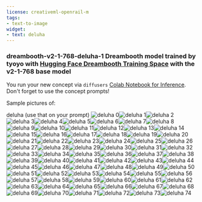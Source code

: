 ```yaml
---
license: creativeml-openrail-m
tags:
- text-to-image
widget:
- text: deluha
---
```

### dreambooth-v2-1-768-deluha-1 Dreambooth model trained by tyoyo with [Hugging Face Dreambooth Training Space](https://huggingface.co/spaces/multimodalart/dreambooth-training) with the v2-1-768 base model

You run your new concept via `diffusers` [Colab Notebook for Inference](https://colab.research.google.com/github/huggingface/notebooks/blob/main/diffusers/sd_dreambooth_inference.ipynb). Don't forget to use the concept prompts! 

Sample pictures of:
  
  
  
  
  
  
  
  
  
  
  
  
  
  
  
  
  
  
  
  
  
  
  
  
  
  
  
  
  
  
  
  
  
  
  
  
  
  
  
  
  
  
  
  
  
  
  
  
  
  
  
  
  
  
  
  
  
  
  
  
  
  
  
  
  
  
  
  
  
  
  
  
  
  
deluha (use that on your prompt) 
![deluha 0](https://huggingface.co/tyoyo/dreambooth-v2-1-768-deluha-1/resolve/main/concept_images/deluha_%281%29.jpg)![deluha 1](https://huggingface.co/tyoyo/dreambooth-v2-1-768-deluha-1/resolve/main/concept_images/deluha_%282%29.jpg)![deluha 2](https://huggingface.co/tyoyo/dreambooth-v2-1-768-deluha-1/resolve/main/concept_images/deluha_%283%29.jpg)![deluha 3](https://huggingface.co/tyoyo/dreambooth-v2-1-768-deluha-1/resolve/main/concept_images/deluha_%284%29.jpg)![deluha 4](https://huggingface.co/tyoyo/dreambooth-v2-1-768-deluha-1/resolve/main/concept_images/deluha_%285%29.jpg)![deluha 5](https://huggingface.co/tyoyo/dreambooth-v2-1-768-deluha-1/resolve/main/concept_images/deluha_%286%29.jpg)![deluha 6](https://huggingface.co/tyoyo/dreambooth-v2-1-768-deluha-1/resolve/main/concept_images/deluha_%287%29.jpg)![deluha 7](https://huggingface.co/tyoyo/dreambooth-v2-1-768-deluha-1/resolve/main/concept_images/deluha_%288%29.jpg)![deluha 8](https://huggingface.co/tyoyo/dreambooth-v2-1-768-deluha-1/resolve/main/concept_images/deluha_%289%29.jpg)![deluha 9](https://huggingface.co/tyoyo/dreambooth-v2-1-768-deluha-1/resolve/main/concept_images/deluha_%2810%29.jpg)![deluha 10](https://huggingface.co/tyoyo/dreambooth-v2-1-768-deluha-1/resolve/main/concept_images/deluha_%2811%29.jpg)![deluha 11](https://huggingface.co/tyoyo/dreambooth-v2-1-768-deluha-1/resolve/main/concept_images/deluha_%2812%29.jpg)![deluha 12](https://huggingface.co/tyoyo/dreambooth-v2-1-768-deluha-1/resolve/main/concept_images/deluha_%2813%29.jpg)![deluha 13](https://huggingface.co/tyoyo/dreambooth-v2-1-768-deluha-1/resolve/main/concept_images/deluha_%2814%29.jpg)![deluha 14](https://huggingface.co/tyoyo/dreambooth-v2-1-768-deluha-1/resolve/main/concept_images/deluha_%2815%29.jpg)![deluha 15](https://huggingface.co/tyoyo/dreambooth-v2-1-768-deluha-1/resolve/main/concept_images/deluha_%2816%29.jpg)![deluha 16](https://huggingface.co/tyoyo/dreambooth-v2-1-768-deluha-1/resolve/main/concept_images/deluha_%2817%29.jpg)![deluha 17](https://huggingface.co/tyoyo/dreambooth-v2-1-768-deluha-1/resolve/main/concept_images/deluha_%2818%29.jpg)![deluha 18](https://huggingface.co/tyoyo/dreambooth-v2-1-768-deluha-1/resolve/main/concept_images/deluha_%2819%29.jpg)![deluha 19](https://huggingface.co/tyoyo/dreambooth-v2-1-768-deluha-1/resolve/main/concept_images/deluha_%2820%29.jpg)![deluha 20](https://huggingface.co/tyoyo/dreambooth-v2-1-768-deluha-1/resolve/main/concept_images/deluha_%2821%29.jpg)![deluha 21](https://huggingface.co/tyoyo/dreambooth-v2-1-768-deluha-1/resolve/main/concept_images/deluha_%2822%29.jpg)![deluha 22](https://huggingface.co/tyoyo/dreambooth-v2-1-768-deluha-1/resolve/main/concept_images/deluha_%2823%29.jpg)![deluha 23](https://huggingface.co/tyoyo/dreambooth-v2-1-768-deluha-1/resolve/main/concept_images/deluha_%2824%29.jpg)![deluha 24](https://huggingface.co/tyoyo/dreambooth-v2-1-768-deluha-1/resolve/main/concept_images/deluha_%2825%29.jpg)![deluha 25](https://huggingface.co/tyoyo/dreambooth-v2-1-768-deluha-1/resolve/main/concept_images/deluha_%2826%29.jpg)![deluha 26](https://huggingface.co/tyoyo/dreambooth-v2-1-768-deluha-1/resolve/main/concept_images/deluha_%2827%29.jpg)![deluha 27](https://huggingface.co/tyoyo/dreambooth-v2-1-768-deluha-1/resolve/main/concept_images/deluha_%2828%29.jpg)![deluha 28](https://huggingface.co/tyoyo/dreambooth-v2-1-768-deluha-1/resolve/main/concept_images/deluha_%2829%29.jpg)![deluha 29](https://huggingface.co/tyoyo/dreambooth-v2-1-768-deluha-1/resolve/main/concept_images/deluha_%2830%29.jpg)![deluha 30](https://huggingface.co/tyoyo/dreambooth-v2-1-768-deluha-1/resolve/main/concept_images/deluha_%2831%29.jpg)![deluha 31](https://huggingface.co/tyoyo/dreambooth-v2-1-768-deluha-1/resolve/main/concept_images/deluha_%2832%29.jpg)![deluha 32](https://huggingface.co/tyoyo/dreambooth-v2-1-768-deluha-1/resolve/main/concept_images/deluha_%2833%29.jpg)![deluha 33](https://huggingface.co/tyoyo/dreambooth-v2-1-768-deluha-1/resolve/main/concept_images/deluha_%2834%29.jpg)![deluha 34](https://huggingface.co/tyoyo/dreambooth-v2-1-768-deluha-1/resolve/main/concept_images/deluha_%2835%29.jpg)![deluha 35](https://huggingface.co/tyoyo/dreambooth-v2-1-768-deluha-1/resolve/main/concept_images/deluha_%2836%29.jpg)![deluha 36](https://huggingface.co/tyoyo/dreambooth-v2-1-768-deluha-1/resolve/main/concept_images/deluha_%2837%29.jpg)![deluha 37](https://huggingface.co/tyoyo/dreambooth-v2-1-768-deluha-1/resolve/main/concept_images/deluha_%2838%29.jpg)![deluha 38](https://huggingface.co/tyoyo/dreambooth-v2-1-768-deluha-1/resolve/main/concept_images/deluha_%2839%29.jpg)![deluha 39](https://huggingface.co/tyoyo/dreambooth-v2-1-768-deluha-1/resolve/main/concept_images/deluha_%2840%29.jpg)![deluha 40](https://huggingface.co/tyoyo/dreambooth-v2-1-768-deluha-1/resolve/main/concept_images/deluha_%2841%29.jpg)![deluha 41](https://huggingface.co/tyoyo/dreambooth-v2-1-768-deluha-1/resolve/main/concept_images/deluha_%2842%29.jpg)![deluha 42](https://huggingface.co/tyoyo/dreambooth-v2-1-768-deluha-1/resolve/main/concept_images/deluha_%2843%29.jpg)![deluha 43](https://huggingface.co/tyoyo/dreambooth-v2-1-768-deluha-1/resolve/main/concept_images/deluha_%2844%29.jpg)![deluha 44](https://huggingface.co/tyoyo/dreambooth-v2-1-768-deluha-1/resolve/main/concept_images/deluha_%2845%29.jpg)![deluha 45](https://huggingface.co/tyoyo/dreambooth-v2-1-768-deluha-1/resolve/main/concept_images/deluha_%2846%29.jpg)![deluha 46](https://huggingface.co/tyoyo/dreambooth-v2-1-768-deluha-1/resolve/main/concept_images/deluha_%2847%29.jpg)![deluha 47](https://huggingface.co/tyoyo/dreambooth-v2-1-768-deluha-1/resolve/main/concept_images/deluha_%2848%29.jpg)![deluha 48](https://huggingface.co/tyoyo/dreambooth-v2-1-768-deluha-1/resolve/main/concept_images/deluha_%2849%29.jpg)![deluha 49](https://huggingface.co/tyoyo/dreambooth-v2-1-768-deluha-1/resolve/main/concept_images/deluha_%2850%29.jpg)![deluha 50](https://huggingface.co/tyoyo/dreambooth-v2-1-768-deluha-1/resolve/main/concept_images/deluha_%2851%29.jpg)![deluha 51](https://huggingface.co/tyoyo/dreambooth-v2-1-768-deluha-1/resolve/main/concept_images/deluha_%2852%29.jpg)![deluha 52](https://huggingface.co/tyoyo/dreambooth-v2-1-768-deluha-1/resolve/main/concept_images/deluha_%2853%29.jpg)![deluha 53](https://huggingface.co/tyoyo/dreambooth-v2-1-768-deluha-1/resolve/main/concept_images/deluha_%2854%29.jpg)![deluha 54](https://huggingface.co/tyoyo/dreambooth-v2-1-768-deluha-1/resolve/main/concept_images/deluha_%2855%29.jpg)![deluha 55](https://huggingface.co/tyoyo/dreambooth-v2-1-768-deluha-1/resolve/main/concept_images/deluha_%2856%29.jpg)![deluha 56](https://huggingface.co/tyoyo/dreambooth-v2-1-768-deluha-1/resolve/main/concept_images/deluha_%2857%29.jpg)![deluha 57](https://huggingface.co/tyoyo/dreambooth-v2-1-768-deluha-1/resolve/main/concept_images/deluha_%2858%29.jpg)![deluha 58](https://huggingface.co/tyoyo/dreambooth-v2-1-768-deluha-1/resolve/main/concept_images/deluha_%2859%29.jpg)![deluha 59](https://huggingface.co/tyoyo/dreambooth-v2-1-768-deluha-1/resolve/main/concept_images/deluha_%2860%29.jpg)![deluha 60](https://huggingface.co/tyoyo/dreambooth-v2-1-768-deluha-1/resolve/main/concept_images/deluha_%2861%29.jpg)![deluha 61](https://huggingface.co/tyoyo/dreambooth-v2-1-768-deluha-1/resolve/main/concept_images/deluha_%2862%29.jpg)![deluha 62](https://huggingface.co/tyoyo/dreambooth-v2-1-768-deluha-1/resolve/main/concept_images/deluha_%2863%29.jpg)![deluha 63](https://huggingface.co/tyoyo/dreambooth-v2-1-768-deluha-1/resolve/main/concept_images/deluha_%2864%29.jpg)![deluha 64](https://huggingface.co/tyoyo/dreambooth-v2-1-768-deluha-1/resolve/main/concept_images/deluha_%2865%29.jpg)![deluha 65](https://huggingface.co/tyoyo/dreambooth-v2-1-768-deluha-1/resolve/main/concept_images/deluha_%2866%29.jpg)![deluha 66](https://huggingface.co/tyoyo/dreambooth-v2-1-768-deluha-1/resolve/main/concept_images/deluha_%2867%29.jpg)![deluha 67](https://huggingface.co/tyoyo/dreambooth-v2-1-768-deluha-1/resolve/main/concept_images/deluha_%2868%29.jpg)![deluha 68](https://huggingface.co/tyoyo/dreambooth-v2-1-768-deluha-1/resolve/main/concept_images/deluha_%2869%29.jpg)![deluha 69](https://huggingface.co/tyoyo/dreambooth-v2-1-768-deluha-1/resolve/main/concept_images/deluha_%2870%29.jpg)![deluha 70](https://huggingface.co/tyoyo/dreambooth-v2-1-768-deluha-1/resolve/main/concept_images/deluha_%2871%29.jpg)![deluha 71](https://huggingface.co/tyoyo/dreambooth-v2-1-768-deluha-1/resolve/main/concept_images/deluha_%2872%29.jpg)![deluha 72](https://huggingface.co/tyoyo/dreambooth-v2-1-768-deluha-1/resolve/main/concept_images/deluha_%2873%29.jpg)![deluha 73](https://huggingface.co/tyoyo/dreambooth-v2-1-768-deluha-1/resolve/main/concept_images/deluha_%2874%29.jpg)![deluha 74](https://huggingface.co/tyoyo/dreambooth-v2-1-768-deluha-1/resolve/main/concept_images/deluha_%2875%29.jpg)
